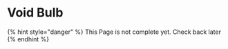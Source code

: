 # Void Bulb

{% hint style="danger" %}
This Page is not complete yet. Check back later
{% endhint %}

